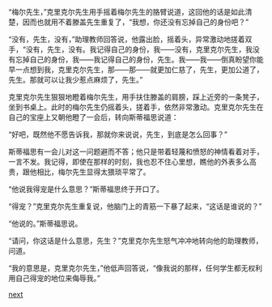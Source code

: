 
“梅尔先生，”克里克尔先生用手摇着梅尔先生的胳臂说道，这回他的话是如此清楚，因而也就用不着滕盖先生重复了，“我想，你还没有忘掉自己的身份吧？”

“没有，先生，没有，”助理教师回答说，他露出脸，摇着头，异常激动地搓着双手，“没有，先生，没有。我记得自己的身份，我——没有，克里克尔先生，我没有忘掉自己的身份，我——我记得自己的身份，先生。我——我——倒真盼望你能早一点想到我，克里克尔先生，那——那——就更加仁慈了，先生，更加公道了，先生。那就可以让我少惹点麻烦了，先生。”

克里克尔先生狠狠地瞪着梅尔先生，用手扶住滕盖的肩膀，踩上近旁的一条凳子，坐到书桌上。此时的梅尔先生仍摇着头，搓着手，依然非常激动。克里克尔先生在自己的宝座上又朝他瞪了一会后，转向斯蒂福思说道：

“好吧，既然他不愿告诉我，那就你来说说，先生，到底是怎么回事？”

斯蒂福思有一会儿对这一问题避而不答；他只是带着轻蔑和愤怒的神情看着对手，一言不发。我记得，即使在那样的时刻，我也忍不住心里想，瞧他的外表多么高贵，跟他相比，梅尔先生显得太猥琐平常了。

“他说我得宠是什么意思？”斯蒂福思终于开口了。

“得宠？”克里克尔先生重复说，他脑门上的青筋一下暴了起来，“这话是谁说的？”

“他说的。”斯蒂福思说。

“请问，你这话是什么意思，先生？”克里克尔先生怒气冲冲地转向他的助理教师，问道。

“我的意思是，克里克尔先生，”他低声回答说，“像我说的那样，任何学生都无权利用自己得宠的地位来侮辱我。”

[next](page97.md)